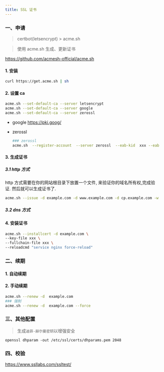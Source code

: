 ```yaml
---
title: SSL 证书
---
```


### 一、申请

> certbot(letsencrypt) > acme.sh

> 使用 acme.sh 生成、更新证书

https://github.com/acmesh-official/acme.sh

#### 1. 安装

```bash
curl https://get.acme.sh | sh
```

#### 2. 设置 ca

```bash
acme.sh --set-default-ca --server letsencrypt
acme.sh --set-default-ca --server google
acme.sh --set-default-ca --server zerossl
```

- google https://pki.goog/

- zerossl

  ```bash
  ### zerossl
  acme.sh  --register-account  --server zerossl  --eab-kid  xxx --eab-hmac-key xxx
  ```

#### 3. 生成证书

##### 3.1 http 方式

http 方式需要在你的网站根目录下放置一个文件, 来验证你的域名所有权,完成验证. 然后就可以生成证书了.

```bash
acme.sh --issue -d example.com -d www.example.com -d cp.example.com -w /home/wwwroot/example.com
```

##### 3.2 dns 方式

#### 4. 安装证书

```bash
acme.sh --installcert -d example.com \
--key-file xxx \
--fullchain-file xxx \
--reloadcmd "service nginx force-reload"
```

### 二、续期

#### 1. 自动续期

#### 2. 手动续期

```bash
acme.sh --renew -d  example.com
### 强制
acme.sh --renew -d  example.com --force
```

### 三、其他配置

> 生成`迪菲-赫尔曼密钥`以增强安全

```shell
openssl dhparam -out /etc/ssl/certs/dhparams.pem 2048
```

### 四、校验

<https://www.ssllabs.com/ssltest/>
